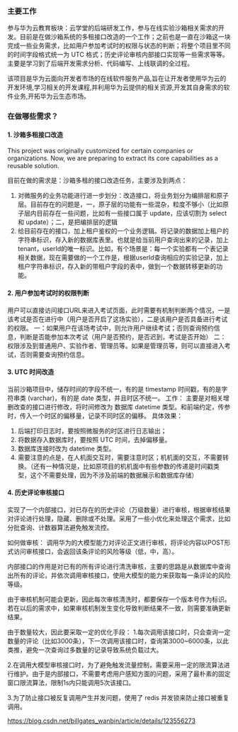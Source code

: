 ### 主要工作
参与华为云教育板块：云学堂的后端研发工作，参与在线实验沙箱相关需求的开发。目前是在做沙箱系统的多租接口改造的一个工作；之前也是一直在沙箱这一块完成一些业务需求，比如用户参加考试时的权限与状态的判断；将整个项目里不同的时间字段格式统一为 UTC 格式；历史评论审核内部接口实现等一些需求等等。
主要是学习到了后端开发需求分析、代码编写、上线联调的全过程。

该项目是华为云面向开发者市场的在线软件服务产品,旨在让开发者使用华为云的开发环境,学习相关的开发课程,并利用华为云提供的相关资源,开发其自身需求的软件业务,开拓华为云生态市场。

### 在做哪些需求？
#### 1. 沙箱多租接口改造

This project was originally customized for certain companies or organizations. Now, we are preparing to extract its core capabilities as a reusable solution.

目前在做的需求是：沙箱多租的接口改造任务，主要涉及到两点：
1. 对微服务的业务功能进行进一步划分：改造接口，将业务划分为编排层和原子层。目前存在的问题是，一，原子层的功能有一些混杂，粒度不够小（比如原子层内目前存在一些问题，比如有一些接口属于 update，应该切割为 select 和 update）；二，是把编排层的逻辑
2. 给目前存在的接口，加上租户鉴权的一个业务逻辑。将记录的数据加上租户的字符串标识，存入新的数据库表里。也就是给当前用户查询出来的记录，加上tenant，userId的唯一标识。比如，有个场景是：每一个实验都有一个表记录相关数据，现在需要做的一个工作是，根据userId查询相应的实验记录，加上租户字符串标识，存入新的带租户字段的表中，做到一个数据转移更新的功能。

#### 2. 用户参加考试时的权限判断
用户可以直接访问接口URL来进入考试页面，此时需要有机制判断两个情况，一是该考试是否在进行中（用户是否开启了这场实验），二是该用户是否具备进行考试的权限。
一：如果用户在该场考试中，则允许用户继续考试；否则查询预约信息，判断是否能参加本次考试（用户是否预约，是否迟到，考试是否开始）
二：权限涉及到普通用户、实验作者、管理员等。如果是管理员等，则可以直接进入考试，否则需要查询预约信息。

#### 3. UTC 时间改造
当前沙箱项目中，储存时间的字段不统一，有的是 timestamp 时间戳，有的是字符串类 (varchar)，有的是 date 类型，并且时区不统一。
工作：
主要是对相关增删改查的接口进行修改，将时间修改为 数据库 datetime 类型。和前端约定，传参时，传入一个时区的偏移量，记录不同时区的偏移。
具体效果：
1. 后端打印日志时，要按照微服务的时区进行日志输出；
2. 将数据存入数据库时，要按照 UTC 时间，去掉偏移量。
3. 数据库连接时改为 datetime 类型。
4. 需要注意的点是，在人机面交互时，需要注意时区；机机面的交互，不需要转换。（还有一种情况是，比如原项目的机机面中有些参数的传递是时间戳类型，这个不需要处理，因为不涉及前端的数据展示和数据库存储）

#### 4. 历史评论审核接口
实现了一个内部接口，对已存在的历史评论（万级数量）进行审核，根据审核结果对评论进行处理，隐藏、删除或不处理。采用了一些小优化来处理这个需求，比如分批查询、计数器算法避免触发流控。

如何做审核：
调用华为的大模型能力对评论正文进行审核，将评论内容以POST形式访问审核接口，会返回该条评论的风险等级（低，中，高）。

内部接口的作用是对已有的所有评论进行清洗审核，主要的思路是从数据库中查询出所有的评论，并依次调用审核接口，使用大模型的能力来获取每一条评论的风险等级。

由于审核机制可能会更新，因此每次审核清洗时，都要保存一个版本号作为标识。若在以后的需求中，如果审核机制发生变化导致判断结果不一致，则需要准确更新结果。

由于数量较大，因此要采取一定的优化手段：
1.每次调用该接口时，只会查询一定数量的评论（比如3000条），下一次调用该接口时，查询第3000~6000条，以此类推，避免一次查询过多数量的记录导致系统负载过大。

2.在调用大模型审核接口时，为了避免触发流量控制，需要采用一定的限流算法进行维护。由于是内部接口，不需要考虑用户感知方面的问题，采用了最朴素的固定窗口限流算法，限制1s内只能调用5次该接口。

3.为了防止接口被反复调用产生并发问题，使用了 redis 并发锁来防止接口被重复调用。

https://blog.csdn.net/billgates_wanbin/article/details/123556273
